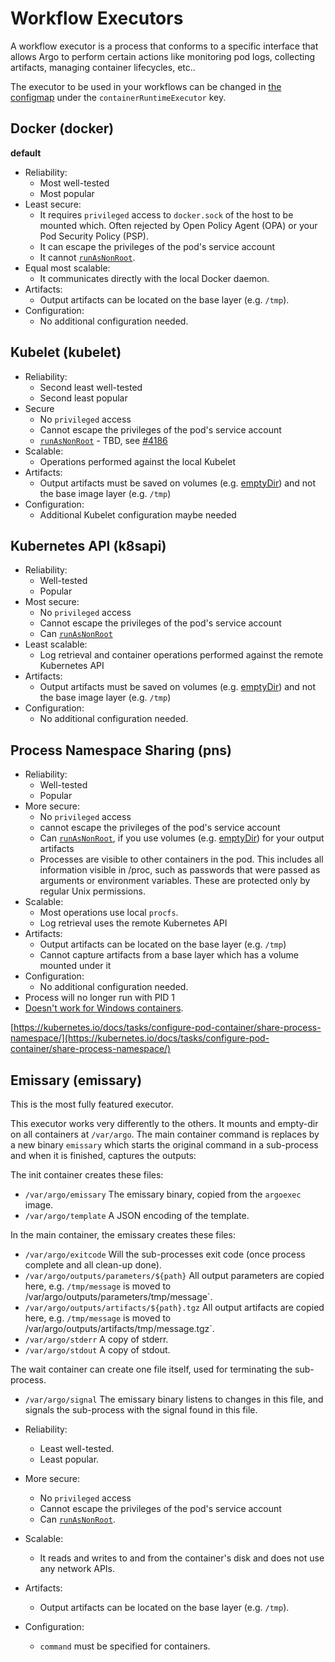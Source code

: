 # Workflow Executors

A workflow executor is a process that conforms to a specific interface that allows Argo to perform certain actions like monitoring pod logs, collecting artifacts, managing container lifecycles, etc..

The executor to be used in your workflows can be changed in [the configmap](./workflow-controller-configmap.yaml) under the `containerRuntimeExecutor` key.


## Docker (docker)

**default**

* Reliability:
    * Most well-tested
    * Most popular
* Least secure:
    * It requires `privileged` access to `docker.sock` of the host to be mounted which. Often rejected by Open Policy Agent (OPA) or your Pod Security Policy (PSP).
    * It can escape the privileges of the pod's service account
    * It cannot [`runAsNonRoot`](workflow-pod-security-context.md).
* Equal most scalable:
    * It communicates directly with the local Docker daemon.
* Artifacts:
    * Output artifacts can be located on the base layer (e.g. `/tmp`).
* Configuration:
    * No additional configuration needed.

## Kubelet (kubelet)

* Reliability:
    * Second least well-tested
    * Second least popular
* Secure
    * No `privileged` access
    * Cannot escape the privileges of the pod's service account
    * [`runAsNonRoot`](workflow-pod-security-context.md) - TBD, see [#4186](https://github.com/argoproj/argo/issues/4186)
* Scalable:
    * Operations performed against the local Kubelet
* Artifacts:
    * Output artifacts must be saved on volumes (e.g. [emptyDir](empty-dir.md)) and not the base image layer (e.g. `/tmp`)
* Configuration:
    * Additional Kubelet configuration maybe needed

## Kubernetes API (k8sapi)

* Reliability:
    * Well-tested
    * Popular
* Most secure:
    * No `privileged` access
    * Cannot escape the privileges of the pod's service account
    * Can [`runAsNonRoot`](workflow-pod-security-context.md)
* Least scalable:
    * Log retrieval and container operations performed against the remote Kubernetes API
* Artifacts:
    * Output artifacts must be saved on volumes (e.g. [emptyDir](empty-dir.md)) and not the base image layer (e.g. `/tmp`)
* Configuration:
    * No additional configuration needed.

## Process Namespace Sharing (pns)

* Reliability:
    * Well-tested
    * Popular
* More secure:
    * No `privileged` access
    * cannot escape the privileges of the pod's service account
    * Can [`runAsNonRoot`](workflow-pod-security-context.md), if you use volumes (e.g. [emptyDir](empty-dir.md)) for your output artifacts
    * Processes are visible to other containers in the pod. This includes all information visible in /proc, such as passwords that were passed as arguments or environment variables. These are protected only by regular Unix permissions.
* Scalable:
    * Most operations use local `procfs`.
    * Log retrieval uses the remote Kubernetes API
* Artifacts:
    * Output artifacts can be located on the base layer (e.g. `/tmp`)
    * Cannot capture artifacts from a base layer which has a volume mounted under it
* Configuration:
    * No additional configuration needed.
* Process will no longer run with PID 1
* [Doesn't work for Windows containers](https://kubernetes.io/docs/setup/production-environment/windows/intro-windows-in-kubernetes/#v1-pod).

[https://kubernetes.io/docs/tasks/configure-pod-container/share-process-namespace/](https://kubernetes.io/docs/tasks/configure-pod-container/share-process-namespace/)

## Emissary (emissary)

This is the most fully featured executor.

This executor works very differently to the others. It mounts and empty-dir on all containers at `/var/argo`. The main container command is replaces by a new binary `emissary` which starts the original command in a sub-process and when it is finished, captures the outputs:

The init container creates these files:

* `/var/argo/emissary` The emissary binary, copied from the `argoexec` image.
* `/var/argo/template` A JSON encoding of the template.

In the main container, the emissary creates these files: 

* `/var/argo/exitcode` Will the sub-processes exit code (once process complete and all clean-up done).
* `/var/argo/outputs/parameters/${path}` All output parameters are copied here, e.g. `/tmp/message` is moved to /var/argo/outputs/parameters/tmp/message`.  
* `/var/argo/outputs/artifacts/${path}.tgz` All output artifacts are copied here, e.g. `/tmp/message` is moved to /var/argo/outputs/artifacts/tmp/message.tgz`.  
* `/var/argo/stderr` A copy of stderr. 
* `/var/argo/stdout`  A copy of stdout.

The wait container can create one file itself, used for terminating the sub-process.

* `/var/argo/signal` The emissary binary listens to changes in this file, and signals the sub-process with the signal found in this file.

* Reliability:
  * Least well-tested.
  * Least popular.
* More secure:
  * No `privileged` access
  * Cannot escape the privileges of the pod's service account
  * Can [`runAsNonRoot`](workflow-pod-security-context.md).
* Scalable:
  * It reads and writes to and from the container's disk and does not use any network APIs.
* Artifacts:
  * Output artifacts can be located on the base layer (e.g. `/tmp`).
* Configuration:
  * `command` must be specified for containers. 
